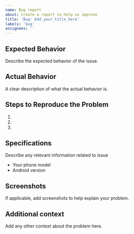 ```yaml
---
name: Bug report
about: Create a report to help us improve
title: 'Bug: Add_your_title_here'
labels: 'bug'
assignees: ''
---
```


<!--- Delete things that may be irrelevant to your bug report message. --->

## Expected Behavior

Describe the expected behavior of the issue.

## Actual Behavior

A clear description of what the actual behavior is.

## Steps to Reproduce the Problem

1.
2.
3.

## Specifications

Describe any relevant information related to issue

- Your phone model
- Android version

## Screenshots
If applicable, add screenshots to help explain your problem.

## Additional context
Add any other context about the problem here.
